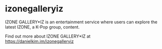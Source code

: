 # izonegalleryiz

IZONE GALLERY*IZ is an entertainment service where users can explore the latest IZONE, a K-Pop group, content.

Find out more about IZONE GALLERY*IZ at https://danielkim.im/izonegalleryiz
